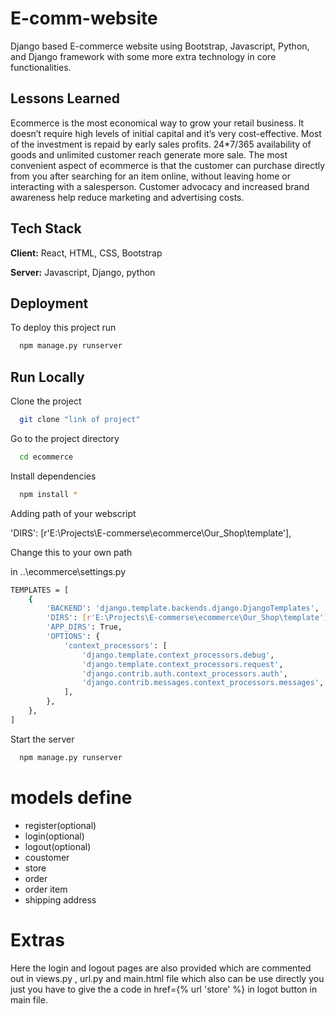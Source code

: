 # E-comm-website
Django based E-commerce website using Bootstrap, Javascript, Python, and Django framework with some more extra technology in core functionalities.

## Lessons Learned

Ecommerce is the most economical way to grow your retail business. It doesn’t require high levels of initial capital and it’s very cost-effective. Most of the investment is repaid by early sales profits. 24*7/365 availability of goods and unlimited customer reach generate more sale. The most convenient aspect of ecommerce is that the customer can purchase directly from you after searching for an item online, without leaving home or interacting with a salesperson. Customer advocacy and increased brand awareness help reduce marketing and advertising costs. 

## Tech Stack

**Client:** React, HTML, CSS, Bootstrap

**Server:** Javascript, Django, python


## Deployment

To deploy this project run

```bash
  npm manage.py runserver
```
## Run Locally

Clone the project

```bash
  git clone "link of project"
```

Go to the project directory

```bash
  cd ecommerce
```

Install dependencies

```bash
  npm install *
```
Adding path of your webscript

'DIRS': [r'E:\Projects\E-commerse\ecommerce\Our_Shop\template'],

Change this to your own path

in ..\ecommerce\settings.py

```bash
TEMPLATES = [
    {
        'BACKEND': 'django.template.backends.django.DjangoTemplates',
        'DIRS': [r'E:\Projects\E-commerse\ecommerce\Our_Shop\template'],
        'APP_DIRS': True,
        'OPTIONS': {
            'context_processors': [
                'django.template.context_processors.debug',
                'django.template.context_processors.request',
                'django.contrib.auth.context_processors.auth',
                'django.contrib.messages.context_processors.messages',
            ],
        },
    },
]
```

Start the server

```bash
  npm manage.py runserver
```

# models define
- register(optional)
- login(optional)
- logout(optional)
- coustomer
- store 
- order
- order item
- shipping address

# Extras
Here the login and logout pages are also provided which are commented out in views.py , url.py and main.html file which also can be use directly you just you have to give the a code in href={% url 'store' %} in logot button in main file.

